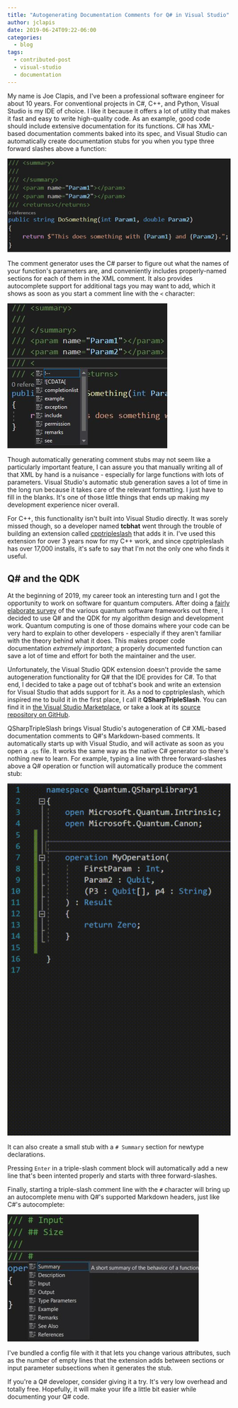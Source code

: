 ```yaml
---
title: "Autogenerating Documentation Comments for Q# in Visual Studio"
author: jclapis
date: 2019-06-24T09:22-06:00
categories:
  - blog
tags:
  - contributed-post
  - visual-studio
  - documentation
---
```


My name is Joe Clapis, and I've been a professional software engineer for about 10 years. For conventional projects in C#, C++, and
Python, Visual Studio is my IDE of choice. I like it because it offers a lot of utility that makes it fast and easy to write
high-quality code. As an example, good code should include extensive documentation for its functions. C# has XML-based documentation
comments baked into its spec, and Visual Studio can automatically create documentation stubs for you when you type three forward slashes
above a function:

![C# comment example](/assets/images/qsharptripleslash-1.jpg "C# comment example")

The comment generator uses the C# parser to figure out what the names of your function's parameters are, and conveniently includes
properly-named sections for each of them in the XML comment. It also provides autocomplete support for additional tags you may want
to add, which it shows as soon as you start a comment line with the `<` character:

![C# autocomplete example](/assets/images/qsharptripleslash-2.jpg "C# autocomplete example")

Though automatically generating comment stubs may not seem like a particularly important feature, I can assure you that manually writing
all of that XML by hand is a nuisance - especially for large functions with lots of parameters. Visual Studio's automatic stub
generation saves a lot of time in the long run because it takes care of the relevant formatting. I just have to fill in the blanks.
It's one of those little things that ends up making my development experience nicer overall.

For C++, this functionality isn't built into Visual Studio directly. It was sorely missed though, so a developer named **tcbhat**
went through the trouble of building an extension called [cpptripleslash](https://marketplace.visualstudio.com/items?itemName=tcbhat.CppTripleSlash-xmldoccommentsforc)
that adds it in. I've used this extension for over 3 years now for my C++ work, and since cpptripleslash has over 17,000 installs,
it's safe to say that I'm not the only one who finds it useful. 

## Q# and the QDK

At the beginning of 2019, my career took an interesting turn and I got the opportunity to work on software for quantum computers. After
doing a [fairly elaborate survey](https://github.com/jclapis/qsfe) of the various quantum software frameworks out there, I decided to use
Q# and the QDK for my algorithm design and development work. Quantum computing is one of those domains where your code can be very hard
to explain to other developers - especially if they aren't familiar with the theory behind what it does. This makes proper code
documentation *extremely important*; a properly documented function can save a lot of time and effort for both the maintainer and the user.

Unfortunately, the Visual Studio QDK extension doesn't provide the same autogeneration functionality for Q# that the IDE provides for C#.
To that end, I decided to take a page out of tcbhat's book and write an extension for Visual Studio that adds support for it. As a nod
to cpptripleslash, which inspired me to build it in the first place, I call it **QSharpTripleSlash**. You can find it in
[the Visual Studio Marketplace](https://marketplace.visualstudio.com/items?itemName=JoeClapis.QSharpTripleSlash), or take a look at
its [source repository on GitHub](https://marketplace.visualstudio.com/items?itemName=JoeClapis.QSharpTripleSlash).

QSharpTripleSlash brings Visual Studio's autogeneration of C# XML-based documentation comments to Q#'s Markdown-based comments.
It automatically starts up with Visual Studio, and will activate as soon as you open a `.qs` file. It works the same way as the native
C# generator so there's nothing new to learn. For example, typing a line with three forward-slashes above a Q# operation or function will
automatically produce the comment stub:

![QSharpTripleSlash comment example](/assets/images/qsharptripleslash-3.gif "QSharpTripleSlash comment example")

It can also create a small stub with a `# Summary` section for newtype declarations.

Pressing `Enter` in a triple-slash comment block will automatically add a new line that's been intented properly and starts with three
forward-slashes.

Finally, starting a triple-slash comment line with the `#` character will bring up an autocomplete menu with Q#'s supported Markdown
headers, just like C#'s autocomplete:

![QSharpTripleSlash autocomplete example](/assets/images/qsharptripleslash-4.jpg "QSharpTripleSlash autocomplete example")

I've bundled a config file with it that lets you change various attributes, such as the number of empty lines that the extension adds
between sections or input parameter subsections when it generates the stub. 

If you're a Q# developer, consider giving it a try. It's very low overhead and totally free. Hopefully, it will make your life a little
bit easier while documenting your Q# code.
